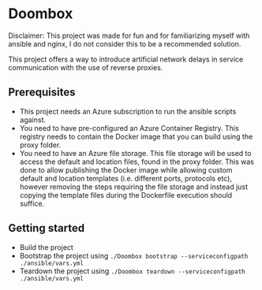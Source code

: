 # Doombox
Disclaimer: This project was made for fun and for familiarizing myself with ansible and nginx, I do not consider this to be a recommended solution.

This project offers a way to introduce artificial network delays in service communication with the use of reverse proxies.

## Prerequisites
- This project needs an Azure subscription to run the ansible scripts against.
- You need to have pre-configured an Azure Container Registry. This registry needs to contain the Docker image that you can build using the proxy folder.
- You need to have an Azure file storage. This file storage will be used to access the default and location files, found in the proxy folder.
  This was done to allow publishing the Docker image while allowing custom default and location templates (i.e. different ports, protocols etc),
  however removing the steps requiring the file storage and instead just copying the template files during the Dockerfile execution should suffice.

## Getting started

- Build the project
- Bootstrap the project using `./Doombox bootstrap --serviceconfigpath ./ansible/vars.yml`
- Teardown the project using `./Doombox teardown --serviceconfigpath ./ansible/vars.yml`
